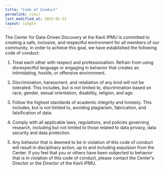 ```yaml
---
title: "Code of Conduct"
permalink: /coc/
last_modified_at: 2023-01-23
layout: single
---
```


The Center for Data-Driven Discovery at the Kavli IPMU is committed to creating a safe, inclusive, and respectful environment for all members of our community. In order to achieve this goal, we have established the following code of conduct:

1. Treat each other with respect and professionalism. Refrain from using disrespectful language or engaging in behavior that creates an intimidating, hostile, or offensive environment.

1. Discrimination, harassment, and retaliation of any kind will not be tolerated. This includes, but is not limited to, discrimination based on race, gender, sexual orientation, disability, religion, and age.

1. Follow the highest standards of academic integrity and honesty. This includes, but is not limited to, avoiding plagiarism, fabrication, and falsification of data.

1. Comply with all applicable laws, regulations, and policies governing research, including but not limited to those related to data privacy, data security and data protection.

1. Any behavior that is deemed to be in violation of this code of conduct will result in disciplinary action, up to and including expulsion from the Center. If you feel that you or others have been subjected to behavior that is in violation of this code of conduct, please contact the Center's Director or the Director of the Kavli IPMU.
